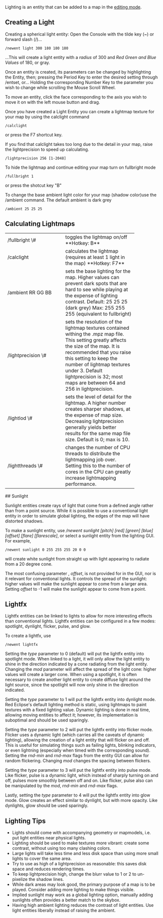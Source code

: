 Lighting is an entity that can be added to a map in the [editing mode](Editing_Info "wikilink").

## Creating a Light

Creating a spherical light entity: Open the Console with the tilde key (~) or forward slash (/)...

`/newent light 300 180 180 180`

...This will create a light entity with a *radius* of 300 and *Red Green and Blue Values* of 180, or gray.

Once an entity is created, its parameters can be changed by highlighting the Entity, then; pressing the Period Key to enter the desired setting through /entset, or... Holding the corresponding Number Key to the parameter you wish to change while scrolling the Mouse Scroll Wheel.

To move an entity, click the face corresponding to the axis you wish to move it on with the left mouse button and drag.

Once you have created a Light Entity you can create a lightmap texture for your map by using the calclight command

`/calclight `

or press the F7 shortcut key.

If you find that calclight takes too long due to the detail in your map, raise the lightprecision to speed up calculating.

`/lightprecision 256 [1-2048]`

To hide the lightmap and continue editing your map turn on fullbright mode

`/fullbright 1`

or press the shotcut key "B"

To change the base ambient light color for your map (shadow color)use the /ambient command. The default ambient is dark grey

`/ambient 25 25 25`

## Calculating Lightmaps

<table cellspacing="10" style="width:100%">
<tr>
<td width="174">
/fullbright \#

</td>
<td width="219">
toggles the lightmap on/off **Hotkey: B**

</td>
</tr>
<tr>
<td width="174">
/calclight

</td>
<td width="219">
calculates the lightmap (requires at least 1 light in the map) **Hotkey: F7**

</td>
</tr>
<tr>
<td width="174">
/ambient RR GG BB

</td>
<td width="219">
sets the base lighting for the map. Higher values can prevent dark spots that are hard to see while playing at the expense of lighting contrast. Default: 25 25 25 (dark grey) Max: 255 255 255 (equivalent to fullbright)

</td>
</tr>
<tr>
<td width="174">
/lightprecision \#

</td>
<td width="219">
sets the resolution of the lightmap textures contained withing the .mpz map file. This setting greatly affects the size of the map. It is recommended that you raise this setting to keep the number of lightmap textures under 3. Default lightprecision is 32; most maps are between 64 and 256 in lightprecision.

</td>
</tr>
<tr>
<td width="174">
/lightlod \#

</td>
<td width="219">
sets the level of detail for the lightmap. A higher number creates sharper shadows, at the expense of map size. Decreasing lightprecision generally yields better results for the same map file size. Default is 0; max is 10.

</td>
</tr>
<tr>
<td width="174">
/lightthreads \#

</td>
<td width="219">
changes the number of CPU threads to distribute the lightmapping job over. Setting this to the number of cores in the CPU can greatly increase lightmapping performance.

</td>
</tr>
</table>
## Sunlight

Sunlight entities create rays of light that come from a defined angle rather than from a point source. While it is possible to use a conventional light entity in order to simulate global lighting, the edges of the map will have distorted shadows.

To make a sunlight entity, use */newent sunlight \[pitch\] \[red\] \[green\] \[blue\] \[offset\] \[flare\] \[flarescale\]*, or select a sunlight entity from the lighting GUI. For example,

`/newent sunlight 0 255 255 255 20 0 0`

will create white sunlight from straight up with light appearing to radiate from a 20 degree cone.

The most confusing parameter , *offset*, is not provided for in the GUI, nor is it relevant for conventional lights. It controls the spread of the sunlight: higher values will make the sunlight appear to come from a larger area. Setting *offset* to -1 will make the sunlight appear to come from a point.

## Lightfx

Lightfx entities can be linked to lights to allow for more interesting effects than conventional lights. Lightfx entities can be configured in a few modes: spotlight, dynlight, flicker, pulse, and glow.

To create a lightfx, use

`/newent lightfx`

Setting the *type* parameter to 0 (default) will put the lightfx entity into spotlight mode. When linked to a light, it will only allow the light entity to shine in the direction indicated by a cone radiating from the light entity. Changing the *mod* parameter will affect the spread of the light cone: higher values will create a larger cone. When using a spotlight, it is often necessary to create another light entity to create diffuse light around the light source, since the spotlight will now only shine in the direction indicated.

Setting the *type* parameter to 1 will put the lightfx entity into dynlight mode. Red Eclipse's default lighting method is static, using lightmaps to paint textures with a fixed lighting value. Dynamic lighting is done in real time, allowing moving entities to affect it; however, its implementation is suboptimal and should be used sparingly.

Setting the *type* parameter to 2 will put the lightfx entity into flicker mode. Flicker uses a dynamic light (which carries all the caveats of dynamic lighting), allowing the creation of a light entity that will flicker on and off. This is useful for simulating things such as failing lights, blinking indicators, or even lightning (especially when timed with the corresponding sound). Setting the *rnd-min* and *rnd-max* flags from the entity GUI can allow for random flickering. Changing *mod* changes the spacing between flickers.

Setting the *type* parameter to 3 will put the lightfx entity into pulse mode. Like flicker, pulse is a dynamic light, which instead of sharply turning on and off, pulses more smoothly between off and on. Like flicker, pulse also can be manipulated by the *mod*, *rnd-min* and *rnd-max* flags.

Lastly, setting the *type* parameter to 4 will put the lightfx entity into glow mode. Glow creates an effect similar to dynlight, but with more opacity. Like dynlights, glow should be used sparingly.

## Lighting Tips

-   Lights should come with accompanying geometry or mapmodels, i.e. put light entities near physical lights.
-   Lighting should be used to make textures more vibrant: create some contrast, without using too many clashing colors.
-   Large lights will take less time and less disk space than using more small lights to cover the same area.
-   Try to use as high of a lightprecision as reasonable: this saves disk space and reduces rendering times.
-   To keep lightprecision high, change the blurr value to 1 or 2 to un-pixelize the shadow lines.
-   While dark areas may look good, the primary purpose of a map is to be played. Consider adding more lighting to make things visible.
-   Implied sunlight may work as a global lighting option, manually adding sunlights often provides a better match to the skybox.
-   Having high ambient lighting reduces the contrast of light entities. Use light entities liberally instead of raising the ambient.

